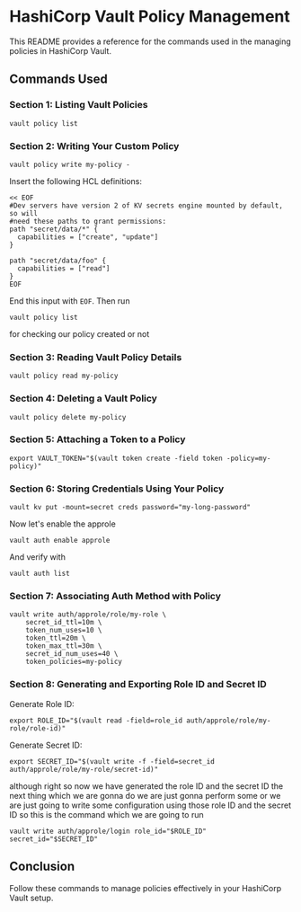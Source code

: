 
# HashiCorp Vault Policy Management 

This README provides a reference for the commands used in the managing policies in HashiCorp Vault.

## Commands Used 

### Section 1: Listing Vault Policies
```
vault policy list
```

### Section 2: Writing Your Custom Policy
```
vault policy write my-policy -
```
Insert the following HCL definitions:
```hcl
<< EOF
#Dev servers have version 2 of KV secrets engine mounted by default, so will
#need these paths to grant permissions:
path "secret/data/*" {
  capabilities = ["create", "update"]
}

path "secret/data/foo" {
  capabilities = ["read"]
}
EOF
```
End this input with `EOF`.
Then run 
```hcl
vault policy list
```
for checking our policy created or not

### Section 3: Reading Vault Policy Details
```
vault policy read my-policy
```

### Section 4: Deleting a Vault Policy
```
vault policy delete my-policy
```

### Section 5: Attaching a Token to a Policy
```
export VAULT_TOKEN="$(vault token create -field token -policy=my-policy)"
```

### Section 6: Storing Credentials Using Your Policy
```
vault kv put -mount=secret creds password="my-long-password"
```
Now let's enable the approle
```hcl
vault auth enable approle
```
And verify with 
```hcl
vault auth list
```

### Section 7: Associating Auth Method with Policy
```
vault write auth/approle/role/my-role \
    secret_id_ttl=10m \
    token_num_uses=10 \
    token_ttl=20m \
    token_max_ttl=30m \
    secret_id_num_uses=40 \
    token_policies=my-policy
```

### Section 8: Generating and Exporting Role ID and Secret ID
Generate Role ID:
```
export ROLE_ID="$(vault read -field=role_id auth/approle/role/my-role/role-id)"
```
Generate Secret ID:
```
export SECRET_ID="$(vault write -f -field=secret_id auth/approle/role/my-role/secret-id)"
```

although right so now we have generated the role ID and the secret ID the next thing which we are gonna do we are just gonna perform some or we are just going to write some configuration using those role ID and the secret ID so this is the command which we are going to run 
```
vault write auth/approle/login role_id="$ROLE_ID" secret_id="$SECRET_ID"
```

## Conclusion

Follow these commands to manage policies effectively in your HashiCorp Vault setup.
